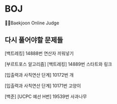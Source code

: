 # BOJ
👩‍💻Baekjoon Online Judge

## 다시 풀어야할 문제들

[백트레킹] 14888번 연산자 끼워넣기

[부르트포스 알고리즘] [백트레킹] 14889번 스타트와 링크

[입출력과 사칙연산 단계] 10172번 개

[입출력과 사칙연산 단계] 10171번 고양이

[백준] [UCPC 예선 H번] 19539번 사과나무
